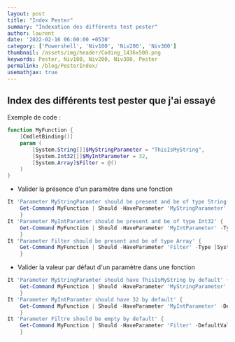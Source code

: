 ```yaml
---
layout: post
title: "Index Pester"
summary: "Indexation des différents test pester"
author: laurent
date: '2022-02-16 06:00:00 +0530'
category: ['Powershell', 'Niv100', 'Niv200', 'Niv300']
thumbnail: /assets/img/header/Coding_1436x500.png
keywords: Pester, Niv100, Niv200, Niv300, Pester
permalink: /blog/PesterIndex/
usemathjax: true
---
```


## Index des différents test pester que j'ai essayé

Exemple de code :

```powershell
function MyFunction {
    [CmdletBinding()]
    param (
        [System.String[]]$MyStringParameter = "ThisIsMyString",
        [System.Int32[]]$MyIntParameter = 32,
        [System.Array]$Filter = @()
    )
}
```

* Valider la présence d'un paramètre dans une fonction

```powershell
It 'Parameter MyStringParamter should be present and be of type String' {
    Get-Command MyFunction | Should -HaveParameter 'MyStringParameter' -Type [System.String[]]
    }
It 'Parameter MyIntParamter should be present and be of type Int32' {
    Get-Command MyFunction | Should -HaveParameter 'MyIntParameter' -Type [System.Int32[]]
    }
It 'Parameter Filter should be present and be of type Array' {
    Get-Command MyFunction | Should -HaveParameter 'Filter' -Type [System.Array]
    }
```

* Valider la valeur par défaut d'un paramètre dans une fonction

```powershell
It 'Parameter MyStringParamter should have ThisIsMyString by default' {
    Get-Command MyFunction | Should -HaveParameter 'MyStringParameter' -DefaultValue 'ThisIsMyString'
    }
It 'Parameter MyIntParamter should have 32 by default' {
    Get-Command MyFunction | Should -HaveParameter 'MyIntParameter' -DefaultValue 32
    }
It 'Parameter Filtre should be empty by default' {
    Get-Command MyFunction | Should -HaveParameter 'Filter' -DefaultValue '@()'
    }
```
